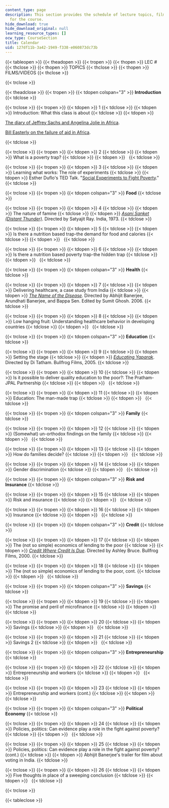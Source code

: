 ```yaml
---
content_type: page
description: This section provides the schedule of lecture topics, films, and videos
  for the course.
hide_download: true
hide_download_original: null
learning_resource_types: []
ocw_type: CourseSection
title: Calendar
uid: 127df11b-3a42-1949-f338-e060873dc73b
---
```


{{< tableopen >}}
{{< theadopen >}}
{{< tropen >}}
{{< thopen >}}
LEC #
{{< thclose >}}
{{< thopen >}}
TOPICS
{{< thclose >}}
{{< thopen >}}
FILMS/VIDEOS
{{< thclose >}}

{{< trclose >}}

{{< theadclose >}}
{{< tropen >}}
{{< tdopen colspan="3" >}}
**Introduction**
{{< tdclose >}}

{{< trclose >}}
{{< tropen >}}
{{< tdopen >}}
1
{{< tdclose >}}
{{< tdopen >}}
Introduction: What this class is about
{{< tdclose >}}
{{< tdopen >}}


[The diary of Jeffrey Sachs and Angelina Jolie in Africa](http://www.youtube.com/watch?v=uUHf_kOUM74).

[Bill Easterly on the failure of aid in Africa](https://www.youtube.com/watch?v=vzy8dafM89E).


{{< tdclose >}}

{{< trclose >}}
{{< tropen >}}
{{< tdopen >}}
2
{{< tdclose >}}
{{< tdopen >}}
What is a poverty trap?
{{< tdclose >}}
{{< tdopen >}}
 
{{< tdclose >}}

{{< trclose >}}
{{< tropen >}}
{{< tdopen >}}
3
{{< tdclose >}}
{{< tdopen >}}
Learning what works: The role of experiments
{{< tdclose >}}
{{< tdopen >}}
Esther Duflo's TED Talk. "[Social Experiments to Fight Poverty](http://www.youtube.com/watch?v=0zvrGiPkVcs)."
{{< tdclose >}}

{{< trclose >}}
{{< tropen >}}
{{< tdopen colspan="3" >}}
**Food**
{{< tdclose >}}

{{< trclose >}}
{{< tropen >}}
{{< tdopen >}}
4
{{< tdclose >}}
{{< tdopen >}}
The nature of famine
{{< tdclose >}}
{{< tdopen >}}
[_Asani Sanket (Distant Thunder)_](https://www.imdb.com/title/tt0069737/). Directed by Satyajit Ray. India, 1973.
{{< tdclose >}}

{{< trclose >}}
{{< tropen >}}
{{< tdopen >}}
5
{{< tdclose >}}
{{< tdopen >}}
Is there a nutrition based trap-the demand for food and calories
{{< tdclose >}}
{{< tdopen >}}
 
{{< tdclose >}}

{{< trclose >}}
{{< tropen >}}
{{< tdopen >}}
6
{{< tdclose >}}
{{< tdopen >}}
Is there a nutrition based poverty trap-the hidden trap
{{< tdclose >}}
{{< tdopen >}}
 
{{< tdclose >}}

{{< trclose >}}
{{< tropen >}}
{{< tdopen colspan="3" >}}
**Health**
{{< tdclose >}}

{{< trclose >}}
{{< tropen >}}
{{< tdopen >}}
7
{{< tdclose >}}
{{< tdopen >}}
Delivering healthcare, a case study from India
{{< tdclose >}}
{{< tdopen >}}
_[The Name of the Disease](http://www.youtube.com/watch?v=FE7iH_GSxJU)._ Directed by Abhijit Banerjee, Arundhati Banerjee, and Bappa Sen. Edited by Sumit Ghosh. 2006.
{{< tdclose >}}

{{< trclose >}}
{{< tropen >}}
{{< tdopen >}}
8
{{< tdclose >}}
{{< tdopen >}}
Low hanging fruit: Understanding healthcare behavior in developing countries
{{< tdclose >}}
{{< tdopen >}}
 
{{< tdclose >}}

{{< trclose >}}
{{< tropen >}}
{{< tdopen colspan="3" >}}
**Education**
{{< tdclose >}}

{{< trclose >}}
{{< tropen >}}
{{< tdopen >}}
9
{{< tdclose >}}
{{< tdopen >}}
Setting the stage
{{< tdclose >}}
{{< tdopen >}}
[_Educating Yaparak_](http://www.youtube.com/watch?v=axT4w8-BxGg). Directed by Di Tatham. Bullfrog Films, 2005.
{{< tdclose >}}

{{< trclose >}}
{{< tropen >}}
{{< tdopen >}}
10
{{< tdclose >}}
{{< tdopen >}}
Is it possible to deliver quality education to the poor?: The Pratham-JPAL Partnership
{{< tdclose >}}
{{< tdopen >}}
 
{{< tdclose >}}

{{< trclose >}}
{{< tropen >}}
{{< tdopen >}}
11
{{< tdclose >}}
{{< tdopen >}}
Education: The man-made trap
{{< tdclose >}}
{{< tdopen >}}
 
{{< tdclose >}}

{{< trclose >}}
{{< tropen >}}
{{< tdopen colspan="3" >}}
**Family**
{{< tdclose >}}

{{< trclose >}}
{{< tropen >}}
{{< tdopen >}}
12
{{< tdclose >}}
{{< tdopen >}}
(Somewhat) un-orthodox findings on the family
{{< tdclose >}}
{{< tdopen >}}
 
{{< tdclose >}}

{{< trclose >}}
{{< tropen >}}
{{< tdopen >}}
13
{{< tdclose >}}
{{< tdopen >}}
How do families decide?
{{< tdclose >}}
{{< tdopen >}}
 
{{< tdclose >}}

{{< trclose >}}
{{< tropen >}}
{{< tdopen >}}
14
{{< tdclose >}}
{{< tdopen >}}
Gender discrimination
{{< tdclose >}}
{{< tdopen >}}
 
{{< tdclose >}}

{{< trclose >}}
{{< tropen >}}
{{< tdopen colspan="3" >}}
**Risk and Insurance**
{{< tdclose >}}

{{< trclose >}}
{{< tropen >}}
{{< tdopen >}}
15
{{< tdclose >}}
{{< tdopen >}}
Risk and insurance
{{< tdclose >}}
{{< tdopen >}}
 
{{< tdclose >}}

{{< trclose >}}
{{< tropen >}}
{{< tdopen >}}
16
{{< tdclose >}}
{{< tdopen >}}
Insurance
{{< tdclose >}}
{{< tdopen >}}
 
{{< tdclose >}}

{{< trclose >}}
{{< tropen >}}
{{< tdopen colspan="3" >}}
**Credit**
{{< tdclose >}}

{{< trclose >}}
{{< tropen >}}
{{< tdopen >}}
17
{{< tdclose >}}
{{< tdopen >}}
The (not so simple) economics of lending to the poor
{{< tdclose >}}
{{< tdopen >}}
[_Credit Where Credit Is Due_](http://www.bullfrogfilms.com/catalog/lscred.html). Directed by Ashley Bruce. Bullfrog Films, 2000.
{{< tdclose >}}

{{< trclose >}}
{{< tropen >}}
{{< tdopen >}}
18
{{< tdclose >}}
{{< tdopen >}}
The (not so simple) economics of lending to the poor, cont.
{{< tdclose >}}
{{< tdopen >}}
 
{{< tdclose >}}

{{< trclose >}}
{{< tropen >}}
{{< tdopen colspan="3" >}}
**Savings**
{{< tdclose >}}

{{< trclose >}}
{{< tropen >}}
{{< tdopen >}}
19
{{< tdclose >}}
{{< tdopen >}}
The promise and peril of microfinance
{{< tdclose >}}
{{< tdopen >}}
 
{{< tdclose >}}

{{< trclose >}}
{{< tropen >}}
{{< tdopen >}}
20
{{< tdclose >}}
{{< tdopen >}}
Savings
{{< tdclose >}}
{{< tdopen >}}
 
{{< tdclose >}}

{{< trclose >}}
{{< tropen >}}
{{< tdopen >}}
21
{{< tdclose >}}
{{< tdopen >}}
Savings 2
{{< tdclose >}}
{{< tdopen >}}
 
{{< tdclose >}}

{{< trclose >}}
{{< tropen >}}
{{< tdopen colspan="3" >}}
**Entrepreneurship**
{{< tdclose >}}

{{< trclose >}}
{{< tropen >}}
{{< tdopen >}}
22
{{< tdclose >}}
{{< tdopen >}}
Entrepreneurship and workers
{{< tdclose >}}
{{< tdopen >}}
 
{{< tdclose >}}

{{< trclose >}}
{{< tropen >}}
{{< tdopen >}}
23
{{< tdclose >}}
{{< tdopen >}}
Entrepreneurship and workers (cont.)
{{< tdclose >}}
{{< tdopen >}}
 
{{< tdclose >}}

{{< trclose >}}
{{< tropen >}}
{{< tdopen colspan="3" >}}
**Political Economy**
{{< tdclose >}}

{{< trclose >}}
{{< tropen >}}
{{< tdopen >}}
24
{{< tdclose >}}
{{< tdopen >}}
Policies, politics: Can evidence play a role in the fight against poverty?
{{< tdclose >}}
{{< tdopen >}}
 
{{< tdclose >}}

{{< trclose >}}
{{< tropen >}}
{{< tdopen >}}
25
{{< tdclose >}}
{{< tdopen >}}
Policies, politics: Can evidence play a role in the fight against poverty? (cont.)
{{< tdclose >}}
{{< tdopen >}}
Abhijit Banerjee's trailer for film about voting in India.
{{< tdclose >}}

{{< trclose >}}
{{< tropen >}}
{{< tdopen >}}
26
{{< tdclose >}}
{{< tdopen >}}
Five thoughts in place of a sweeping conclusion
{{< tdclose >}}
{{< tdopen >}}
 
{{< tdclose >}}

{{< trclose >}}

{{< tableclose >}}